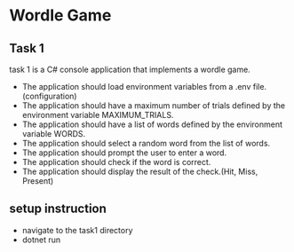 # Wordle Game

## Task 1
task 1 is a C# console application that implements a wordle game.
- The application should load environment variables from a .env file.(configuration)
- The application should have a maximum number of trials defined by the environment variable MAXIMUM_TRIALS.
- The application should have a list of words defined by the environment variable WORDS.
- The application should select a random word from the list of words.
- The application should prompt the user to enter a word.
- The application should check if the word is correct.
- The application should display the result of the check.(Hit, Miss, Present)

## setup instruction
- navigate to the task1 directory
- dotnet run